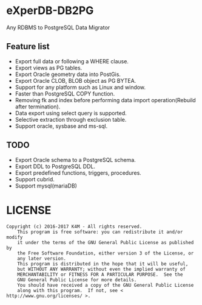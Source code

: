 # eXperDB-DB2PG

Any RDBMS to PostgreSQL Data Migrator

## Feature list
- Export full data or following a WHERE clause.
- Export views as PG tables.
- Export Oracle geometry data into PostGis.
- Export Oracle CLOB, BLOB object as PG BYTEA.
- Support for any platform such as Linux and window.
- Faster than PostgreSQL COPY function.
- Removing fk and index before performing data import operation(Rebuild after termination).
- Data export using select query is supported.
- Selective extraction through exclusion table.
- Support oracle, sysbase and ms-sql.

## TODO
- Export Oracle schema to a PostgreSQL schema.
- Export DDL to PostgreSQL DDL.
- Export predefined functions, triggers, procedures.
- Support cubrid.
- Support mysql(mariaDB)

# LICENSE
	Copyright (c) 2016-2017 K4M - All rights reserved.
		This program is free software: you can redistribute it and/or modify
		it under the terms of the GNU General Public License as published by
		the Free Software Foundation, either version 3 of the License, or
		any later version.
		This program is distributed in the hope that it will be useful,
		but WITHOUT ANY WARRANTY; without even the implied warranty of
		MERCHANTABILITY or FITNESS FOR A PARTICULAR PURPOSE.  See the
		GNU General Public License for more details.
		You should have received a copy of the GNU General Public License
		along with this program.  If not, see < http://www.gnu.org/licenses/ >.
